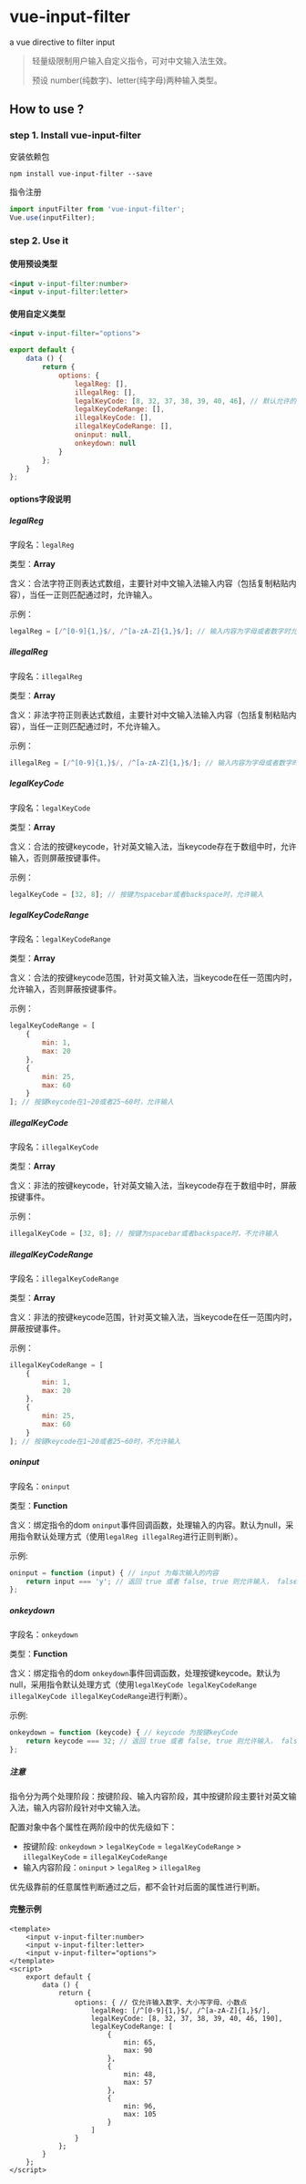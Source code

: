 # vue-input-filter
a vue directive to filter input

> 轻量级限制用户输入自定义指令，可对中文输入法生效。
>
> 预设 number(纯数字)、letter(纯字母)两种输入类型。

## How to use ?

### step 1. Install vue-input-filter
安装依赖包
```shell
npm install vue-input-filter --save
```

指令注册
```javascript
import inputFilter from 'vue-input-filter';
Vue.use(inputFilter);
```



### step 2. Use it

#### 使用预设类型

```html
<input v-input-filter:number>
<input v-input-filter:letter>
```

#### 使用自定义类型

```html
<input v-input-filter="options">
```

```javascript
export default {
    data () {
        return {
        	options: {
				legalReg: [],
                illegalReg: [],
                legalKeyCode: [8, 32, 37, 38, 39, 40, 46], // 默认允许的keycode
                legalKeyCodeRange: [],
                illegalKeyCode: [],
                illegalKeyCodeRange: [],
                oninput: null,
                onkeydown: null
            }  
        };
    }
};
```



#### options字段说明

##### legalReg

字段名：`legalReg`

类型：**Array**

含义：合法字符正则表达式数组，主要针对中文输入法输入内容（包括复制粘贴内容），当任一正则匹配通过时，允许输入。

示例：

```javascript
legalReg = [/^[0-9]{1,}$/, /^[a-zA-Z]{1,}$/]; // 输入内容为字母或者数字时允许输入
```

##### illegalReg

字段名：`illegalReg`

类型：**Array**

含义：非法字符正则表达式数组，主要针对中文输入法输入内容（包括复制粘贴内容），当任一正则匹配通过时，不允许输入。

示例：

```javascript
illegalReg = [/^[0-9]{1,}$/, /^[a-zA-Z]{1,}$/]; // 输入内容为字母或者数字时不允许输入
```

##### legalKeyCode

字段名：`legalKeyCode`

类型：**Array**

含义：合法的按键keycode，针对英文输入法，当keycode存在于数组中时，允许输入，否则屏蔽按键事件。

示例：

```javascript
legalKeyCode = [32, 8]; // 按键为spacebar或者backspace时，允许输入
```

##### legalKeyCodeRange

字段名：`legalKeyCodeRange`

类型：**Array**

含义：合法的按键keycode范围，针对英文输入法，当keycode在任一范围内时，允许输入，否则屏蔽按键事件。

示例：

```javascript
legalKeyCodeRange = [
    {
        min: 1,
      	max: 20
    },
  	{
        min: 25,
      	max: 60
    }
]; // 按键keycode在1~20或者25~60时，允许输入
```

##### illegalKeyCode

字段名：`illegalKeyCode`

类型：**Array**

含义：非法的按键keycode，针对英文输入法，当keycode存在于数组中时，屏蔽按键事件。

示例：

```javascript
illegalKeyCode = [32, 8]; // 按键为spacebar或者backspace时，不允许输入
```

##### illegalKeyCodeRange

字段名：`illegalKeyCodeRange`

类型：**Array**

含义：非法的按键keycode范围，针对英文输入法，当keycode在任一范围内时，屏蔽按键事件。

示例：

```javascript
illegalKeyCodeRange = [
    {
        min: 1,
      	max: 20
    },
  	{
        min: 25,
      	max: 60
    }
]; // 按键keycode在1~20或者25~60时，不允许输入
```

##### oninput

字段名：`oninput`

类型：**Function**

含义：绑定指令的dom `oninput`事件回调函数，处理输入的内容。默认为null，采用指令默认处理方式（使用`legalReg illegalReg`进行正则判断）。

示例:

```javascript
oninput = function (input) { // input 为每次输入的内容
	return input === 'y'; // 返回 true 或者 false, true 则允许输入， false则不允许
};
```

##### onkeydown

字段名：`onkeydown`

类型：**Function**

含义：绑定指令的dom `onkeydown`事件回调函数，处理按键keycode。默认为null，采用指令默认处理方式（使用`legalKeyCode legalKeyCodeRange illegalKeyCode illegalKeyCodeRange`进行判断）。

示例:

```javascript
onkeydown = function (keycode) { // keycode 为按键keyCode
	return keycode === 32; // 返回 true 或者 false, true 则允许输入， false则不允许,阻止按键事件
};
```

##### 注意

指令分为两个处理阶段：按键阶段、输入内容阶段，其中按键阶段主要针对英文输入法，输入内容阶段针对中文输入法。

配置对象中各个属性在两阶段中的优先级如下：

- 按键阶段: `onkeydown` > `legalKeyCode` = `legalKeyCodeRange` > `illegalKeyCode` = `illegalKeyCodeRange`
- 输入内容阶段：`oninput` > `legalReg` > `illegalReg`

优先级靠前的任意属性判断通过之后，都不会针对后面的属性进行判断。



#### 完整示例

```vue
<template>
	<input v-input-filter:number>
	<input v-input-filter:letter>
	<input v-input-filter="options">
</template>
<script>
 	export default {
    	data () {
            return {
            	options: { // 仅允许输入数字、大小写字母、小数点
                    legalReg: [/^[0-9]{1,}$/, /^[a-zA-Z]{1,}$/],
                  	legalKeyCode: [8, 32, 37, 38, 39, 40, 46, 190],
                  	legalKeyCodeRange: [
                        {
                            min: 65,
                            max: 90
                        },
                      	{
                            min: 48,
                            max: 57
                        },
                        {
                            min: 96,
                            max: 105
                        }
                    ]
                }  
            };
        }  
    };
</script>
```

